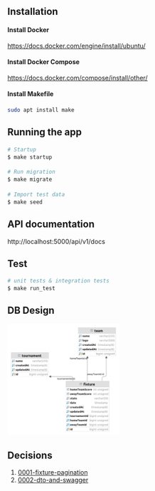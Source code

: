 ## Installation

#### Install Docker
https://docs.docker.com/engine/install/ubuntu/

#### Install Docker Compose
https://docs.docker.com/compose/install/other/

#### Install Makefile
```bash
sudo apt install make
```


## Running the app

```bash
# Startup 
$ make startup

# Run migration
$ make migrate

# Import test data
$ make seed
```

## API documentation
http://localhost:5000/api/v1/docs

## Test

```bash
# unit tests & integration tests 
$ make run_test
```

## DB Design
<img src="db.png" width="50%" alt="db_design">

## Decisions
1. [0001-fixture-pagination](doc/decisions/0001-fixture-pagination.md)
2. [0002-dto-and-swagger](doc/decisions/0002-dto-and-swagger.md)
